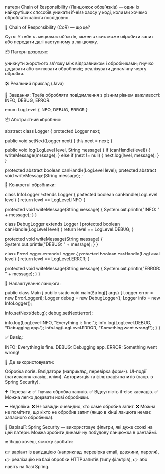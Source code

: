 патерн Chain of Responsibility (Ланцюжок обов’язків) —
один із найкрутіших способів уникати if-else хаосу у коді,
коли ми хочемо обробляти запити послідовно.

🔗 Chain of Responsibility (CoR) — що це?

Суть:
У тебе є ланцюжок об'єктів, кожен з яких може обробити 
запит або передати далі наступному в ланцюжку.

📦 Патерн дозволяє:

уникнути жорсткого зв'язку між відправником і обробниками;
гнучко додавати або змінювати обробників;
реалізувати динамічну чергу обробки.

🛠️ Реальний приклад (Java)

🎯 Завдання:
Треба обробляти повідомлення з різним 
рівнем важливості: INFO, DEBUG, ERROR.

enum LogLevel {
INFO, DEBUG, ERROR
}

📦 Абстрактний обробник:

abstract class Logger {
protected Logger next;

public void setNext(Logger next) {
        this.next = next;
    }

public void log(LogLevel level, String message) {
        if (canHandle(level)) {
            writeMessage(message);
        } else if (next != null) {
            next.log(level, message);
        }
    }

protected abstract boolean canHandle(LogLevel level);
    protected abstract void writeMessage(String message);
}

🧱 Конкретні обробники:

class InfoLogger extends Logger {
protected boolean canHandle(LogLevel level) {
return level == LogLevel.INFO;
}

protected void writeMessage(String message) {
System.out.println("INFO: " + message);
    }
}

class DebugLogger extends Logger {
protected boolean canHandle(LogLevel level) {
return level == LogLevel.DEBUG;
}

protected void writeMessage(String message) {
System.out.println("DEBUG: " + message);
    }
}

class ErrorLogger extends Logger {
protected boolean canHandle(LogLevel level) {
return level == LogLevel.ERROR;
}

protected void writeMessage(String message) {
System.out.println("ERROR: " + message);
    }
}

🚀 Налаштування ланцюга:

public class Main {
public static void main(String[] args) {
Logger error = new ErrorLogger();
Logger debug = new DebugLogger();
Logger info = new InfoLogger();

info.setNext(debug);
debug.setNext(error);

info.log(LogLevel.INFO, "Everything is fine.");
info.log(LogLevel.DEBUG, "Debugging app.");
info.log(LogLevel.ERROR, "Something went wrong!");
    }
}

✅ Вивід:

INFO: Everything is fine.
DEBUG: Debugging app.
ERROR: Something went wrong!

🧠 Де використовувати:

Обробка логів.
Валідатори (наприклад, перевірка форми).
UI-події (натискання клавіш, кліки).
Авторизація та фільтрація запитів (напр. в Spring Security).

➕ Переваги:
✅ Гнучка обробка запитів.
✅ Відсутність if-else каскадів.
✅ Можна легко додавати нові обробники.

➖ Недоліки:
❌ Не завжди очевидно, хто саме обробив запит.
❌ Можна не помітити, що ніхто не обробив запит 
(якщо в кінці ланцюга немає запасного обробника).

🧩 Варіації:
Spring Security — використовує фільтри, які дуже схожі на цей патерн.
Можна зробити динамічну побудову ланцюжка в рантаймі.

🔚 Якщо хочеш, я можу зробити:

👉 варіант із валідацією (наприклад: перевірка email, довжини, пароля),
👉 реалізацію на базі обробки HTTP запитів (типу фільтрів),
👉 або навіть на базі Spring.